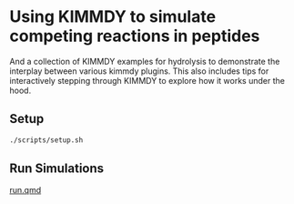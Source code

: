 # Using KIMMDY to simulate competing reactions in peptides

And a collection of KIMMDY examples for hydrolysis to demonstrate the interplay between various kimmdy plugins.
This also includes tips for interactively stepping through KIMMDY to explore how it works under the hood.

## Setup

```bash
./scripts/setup.sh
```

## Run Simulations

[run.qmd](run.qmd)

